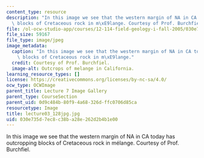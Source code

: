 ```yaml
---
content_type: resource
description: "In this image we see that the western margin of NA in CA today has outcropping\
  \ blocks of Cretaceous rock in m\xE9lange. Courtesy of Prof. Burchfiel."
file: /ol-ocw-studio-app/courses/12-114-field-geology-i-fall-2005/030e735d7ec8c38ba28e262d2b4b1e00_lecture03_128jpg.jpg
file_size: 59167
file_type: image/jpeg
image_metadata:
  caption: "In this image we see that the western margin of NA in CA today has outcropping\
    \ blocks of Cretaceous rock in m\xE9lange."
  credit: Courtesy of Prof. Burchfiel.
  image-alt: Outcrops of melange in California.
learning_resource_types: []
license: https://creativecommons.org/licenses/by-nc-sa/4.0/
ocw_type: OCWImage
parent_title: Lecture 7 Image Gallery
parent_type: CourseSection
parent_uid: 0d9c484b-80f9-4a68-326d-ffc0706d85ca
resourcetype: Image
title: lecture03_128jpg.jpg
uid: 030e735d-7ec8-c38b-a28e-262d2b4b1e00
---
```

In this image we see that the western margin of NA in CA today has outcropping blocks of Cretaceous rock in mélange. Courtesy of Prof. Burchfiel.